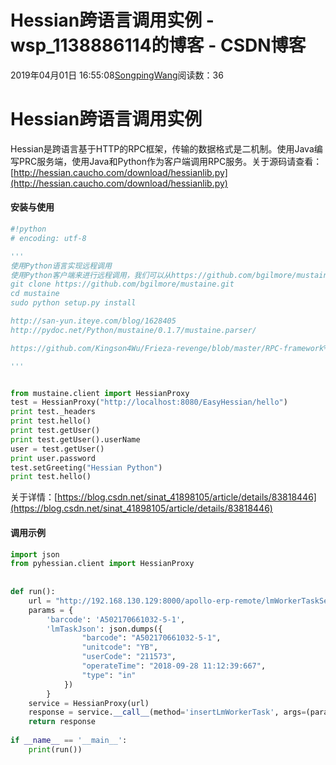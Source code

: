 # Hessian跨语言调用实例 - wsp_1138886114的博客 - CSDN博客





2019年04月01日 16:55:08[SongpingWang](https://me.csdn.net/wsp_1138886114)阅读数：36








# Hessian跨语言调用实例

Hessian是跨语言基于HTTP的RPC框架，传输的数据格式是二机制。使用Java编写PRC服务端，使用Java和Python作为客户端调用RPC服务。关于源码请查看：[http://hessian.caucho.com/download/hessianlib.py](http://hessian.caucho.com/download/hessianlib.py)

#### 安装与使用

```python
#!python
# encoding: utf-8

'''
使用Python语言实现远程调用
使用Python客户端来进行远程调用，我们可以从https://github.com/bgilmore/mustaine下载，然后安装Hessian的代理客户端Python实现库：
git clone https://github.com/bgilmore/mustaine.git
cd mustaine
sudo python setup.py install

http://san-yun.iteye.com/blog/1628405
http://pydoc.net/Python/mustaine/0.1.7/mustaine.parser/

https://github.com/Kingson4Wu/Frieza-revenge/blob/master/RPC-framework%2Fsrc%2Fmain%2Fjava%2Fapp%2Fdemo%2FBasicService.java

'''


from mustaine.client import HessianProxy
test = HessianProxy("http://localhost:8080/EasyHessian/hello")
print test._headers
print test.hello()
print test.getUser()
print test.getUser().userName
user = test.getUser()
print user.password
test.setGreeting("Hessian Python")
print test.hello()
```

关于详情：[https://blog.csdn.net/sinat_41898105/article/details/83818446](https://blog.csdn.net/sinat_41898105/article/details/83818446)

#### 调用示例

```python
import json
from pyhessian.client import HessianProxy
 
 
def run():
    url = "http://192.168.130.129:8000/apollo-erp-remote/lmWorkerTaskService"
    params = {
        'barcode': 'A502170661032-5-1',
        'lmTaskJson': json.dumps({
                "barcode": "A502170661032-5-1",
                "unitcode": "YB",
                "userCode": "211573",
                "operateTime": "2018-09-28 11:12:39:667",
                "type": "in"
            })
        }
    service = HessianProxy(url)
    response = service.__call__(method='insertLmWorkerTask', args=(params['barcode'], params['lmTaskJson']))
    return response
 
if __name__ == '__main__':
    print(run())
```



